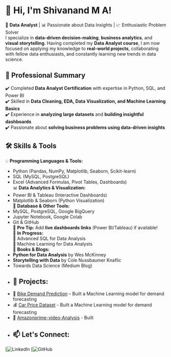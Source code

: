 # 👋 Hi, I'm Shivanand M A!  
🚀 **Data Analyst** | 📊 Passionate about Data Insights | 📈 Enthusiastic Problem Solver  
I specialize in **data-driven decision-making**, **business analytics**, and **visual storytelling**. Having completed my **Data Analyst course**, I am now focused on applying my knowledge to **real-world projects**, collaborating with fellow data enthusiasts, and constantly learning new trends in data science.
## 🎯 **Professional Summary**
✔️ Completed **Data Analyst Certification** with expertise in Python, SQL, and Power BI  
✔️ Skilled in **Data Cleaning, EDA, Data Visualization, and Machine Learning Basics**  
✔️ Experience in **analyzing large datasets** and **building insightful dashboards**  
✔️ Passionate about **solving business problems using data-driven insights**  
## 🛠 **Skills & Tools**
💡 **Programming Languages & Tools:**  
- Python (Pandas, NumPy, Matplotlib, Seaborn, Scikit-learn)  
- SQL (MySQL, PostgreSQL)  
- Excel (Advanced Formulas, Pivot Tables, Dashboards)  
📊 **Data Analytics & Visualization:**  
- Power BI & Tableau (Interactive Dashboards)  
- Matplotlib & Seaborn (Python Visualization)  
📂 **Database & Other Tools:**  
- MySQL, PostgreSQL, Google BigQuery  
- Jupyter Notebook, Google Colab  
- Git & GitHub  
📌 **Pro Tip:** Add **live dashboards links** (Power BI/Tableau) if available!  
🎯 **In Progress:**  
📍 Advanced SQL for Data Analysis  
📍 Machine Learning for Data Analysts  
📖 **Books & Blogs:**  
- **Python for Data Analysis** by Wes McKinney  
- **Storytelling with Data** by Cole Nussbaumer Knaflic  
- Towards Data Science (Medium Blog)  
 - ## 📂 Projects:
- 🚴 [Bike Demand Prediction](https://github.com/ShivuA55/Second-Hand-Bike-Data-Analysis) – Built a Machine Learning model for demand forecasting  
- 💰 [Car Price Dataset](https://github.com/ShivuA55/Car-price-dataset) -  Built a Machine Learning model for demand forecasting
- 🎥 [Amazonprime-video-Analysis](https://github.com/ShivuA55/Amazonprime-video-Analysis) - Built 
- ## 📫 Let's Connect:
[![LinkedIn](http://www.linkedin.com/in/shivanand-anikivi)
[![GitHub](https://github.com/ShivuA55/ShivuA55)  

